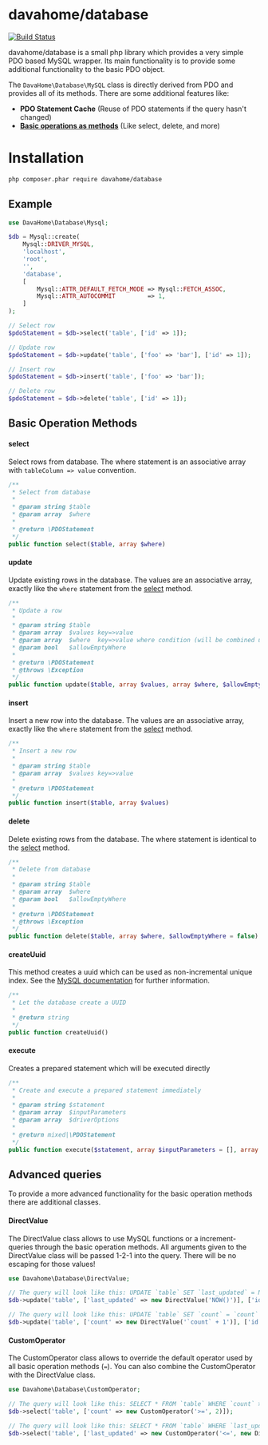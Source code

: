 # davahome/database

[![Build Status](https://travis-ci.org/DavaHome/database.svg?branch=master)](https://travis-ci.org/DavaHome/database)

davahome/database is a small php library which provides a very simple PDO based MySQL wrapper. Its main functionality is to provide some additional functionality to the basic PDO object.

The `DavaHome\Database\MySQL` class is directly derived from PDO and provides all of its methods. There are some additional features like:

- **PDO Statement Cache** (Reuse of PDO statements if the query hasn't changed)
- **[Basic operations as methods](#basic-operation-methods)** (Like select, delete, and more)

# Installation

```bash
php composer.phar require davahome/database
```


## Example

```php
use DavaHome\Database\Mysql;

$db = Mysql::create(
    Mysql::DRIVER_MYSQL,
    'localhost',
    'root',
    '',
    'database',
    [
        Mysql::ATTR_DEFAULT_FETCH_MODE => Mysql::FETCH_ASSOC,
        Mysql::ATTR_AUTOCOMMIT         => 1,
    ]
);

// Select row
$pdoStatement = $db->select('table', ['id' => 1]);

// Update row
$pdoStatement = $db->update('table', ['foo' => 'bar'], ['id' => 1]);

// Insert row
$pdoStatement = $db->insert('table', ['foo' => 'bar']);

// Delete row
$pdoStatement = $db->delete('table', ['id' => 1]);
```


## Basic Operation Methods


#### select

Select rows from database. The where statement is an associative array with `tableColumn => value` convention.

```php
/**
 * Select from database
 *
 * @param string $table
 * @param array  $where
 *
 * @return \PDOStatement
 */
public function select($table, array $where)
```


#### update

Update existing rows in the database. The values are an associative array, exactly like the `where` statement from the [select](#select) method.

```php
/**
 * Update a row
 *
 * @param string $table
 * @param array  $values key=>value
 * @param array  $where  key=>value where condition (will be combined using AND)
 * @param bool   $allowEmptyWhere
 *
 * @return \PDOStatement
 * @throws \Exception
 */
public function update($table, array $values, array $where, $allowEmptyWhere = false)
```


#### insert

Insert a new row into the database. The values are an associative array, exactly like the `where` statement from the [select](#select) method.

```php
/**
 * Insert a new row
 *
 * @param string $table
 * @param array  $values key=>value
 *
 * @return \PDOStatement
 */
public function insert($table, array $values)
```


#### delete

Delete existing rows from the database. The where statement is identical to the [select](#select) method.

```php
/**
 * Delete from database
 *
 * @param string $table
 * @param array  $where
 * @param bool   $allowEmptyWhere
 *
 * @return \PDOStatement
 * @throws \Exception
 */
public function delete($table, array $where, $allowEmptyWhere = false)
```


#### createUuid

This method creates a uuid which can be used as non-incremental unique index. See the [MySQL documentation](https://dev.mysql.com/doc/refman/5.7/en/miscellaneous-functions.html#function_uuid) for further information.

```php
/**
 * Let the database create a UUID
 *
 * @return string
 */
public function createUuid()
```


#### execute

Creates a prepared statement which will be executed directly

```php
/**
 * Create and execute a prepared statement immediately
 *
 * @param string $statement
 * @param array  $inputParameters
 * @param array  $driverOptions
 *
 * @return mixed|\PDOStatement
 */
public function execute($statement, array $inputParameters = [], array $driverOptions = [])
```


## Advanced queries

To provide a more advanced functionality for the basic operation methods there are additional classes.


#### DirectValue

The DirectValue class allows to use MySQL functions or a increment-queries through the basic operation methods.
All arguments given to the DirectValue class will be passed 1-2-1 into the query. There will be no escaping for those values!

```php
use Davahome\Database\DirectValue;

// The query will look like this: UPDATE `table` SET `last_updated` = NOW() WHERE `id` = 1
$db->update('table', ['last_updated' => new DirectValue('NOW()')], ['id' => 1]);

// The query will look like this: UPDATE `table` SET `count` = `count` + 1 WHERE `id` = 1
$db->update('table', ['count' => new DirectValue('`count` + 1')], ['id' => 1]);
```


#### CustomOperator

The CustomOperator class allows to override the default operator used by all basic operation methods (`=`). You can also combine the CustomOperator with the DirectValue class.

```php
use Davahome\Database\CustomOperator;

// The query will look like this: SELECT * FROM `table` WHERE `count` >= 2
$db->select('table', ['count' => new CustomOperator('>=', 2)]);

// The query will look like this: SELECT * FROM `table` WHERE `last_updated` <= NOW()
$db->select('table', ['last_updated' => new CustomOperator('<=', new DirectValue('NOW()'))]);
```
